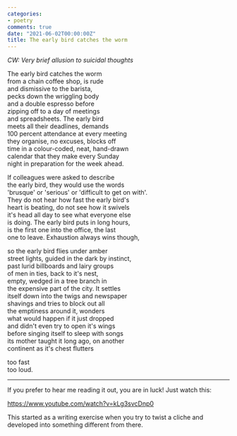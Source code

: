 ```yaml
---
categories:
- poetry
comments: true
date: "2021-06-02T00:00:00Z"
title: The early bird catches the worm
---
```

*CW: Very brief allusion to suicidal thoughts*

The early bird catches the worm   
from a chain coffee shop, is rude  
and dismissive to the barista,  
pecks down the wriggling body  
and a double espresso before   
zipping off to a day of meetings  
and spreadsheets. The early bird  
meets all their deadlines, demands  
100 percent attendance at every meeting  
they organise, no excuses, blocks off  
time in a colour-coded, neat, hand-drawn  
calendar that they make every Sunday  
night in preparation for the week ahead.  

<!--more-->

If colleagues were asked to describe  
the early bird, they would use the words  
'brusque' or 'serious' or 'difficult to get on with'.  
They do not hear how fast the early bird's  
heart is beating, do not see how it swivels   
it's head all day to see what everyone else  
is doing. The early bird puts in long hours,   
is the first one into the office, the last  
one to leave. Exhaustion always wins though,  

so the early bird flies under amber   
street lights, guided in the dark by instinct,  
past lurid billboards and lairy groups  
of men in ties, back to it's nest,  
empty, wedged in a tree branch in   
the expensive part of the city. It settles  
itself down into the twigs and newspaper  
shavings and tries to block out all   
the emptiness around it, wonders  
what would happen if it just dropped  
and didn't even try to open it's wings  
before singing itself to sleep with songs  
its mother taught it long ago, on another   
continent as it's chest flutters  

too fast  
too loud.

---

If you prefer to hear me reading it out, you are in luck! Just watch this:

https://www.youtube.com/watch?v=kLg3svcDnp0

This started as a writing exercise when you try to twist a cliche and developed into something different from there.
